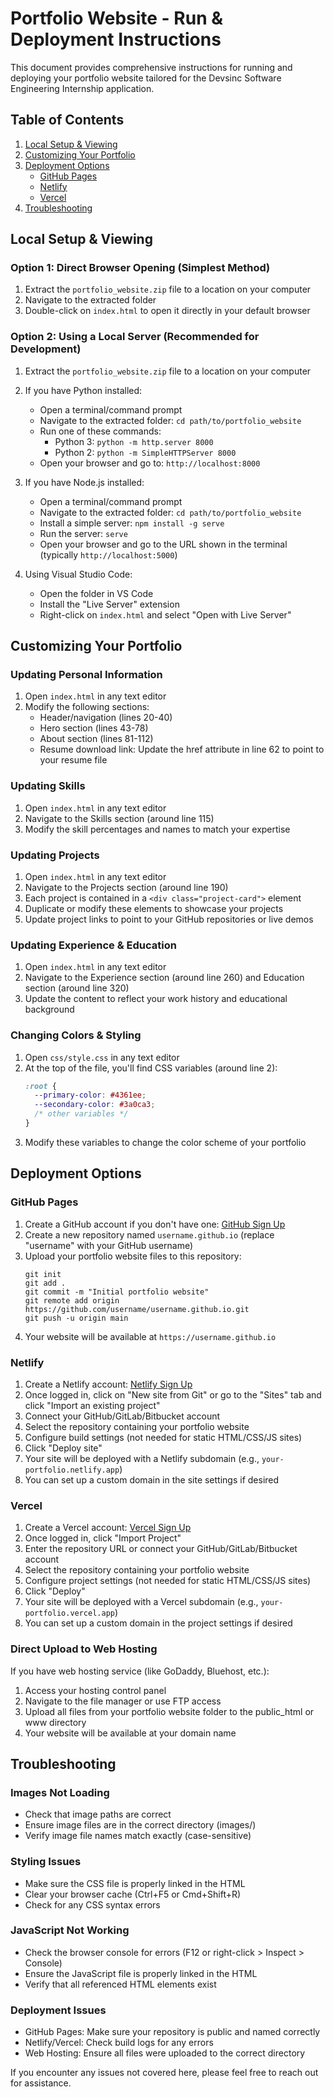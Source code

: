 # Portfolio Website - Run & Deployment Instructions

This document provides comprehensive instructions for running and deploying your portfolio website tailored for the Devsinc Software Engineering Internship application.

## Table of Contents
1. [Local Setup & Viewing](#local-setup--viewing)
2. [Customizing Your Portfolio](#customizing-your-portfolio)
3. [Deployment Options](#deployment-options)
   - [GitHub Pages](#github-pages)
   - [Netlify](#netlify)
   - [Vercel](#vercel)
4. [Troubleshooting](#troubleshooting)

## Local Setup & Viewing

### Option 1: Direct Browser Opening (Simplest Method)
1. Extract the `portfolio_website.zip` file to a location on your computer
2. Navigate to the extracted folder
3. Double-click on `index.html` to open it directly in your default browser

### Option 2: Using a Local Server (Recommended for Development)
1. Extract the `portfolio_website.zip` file to a location on your computer
2. If you have Python installed:
   - Open a terminal/command prompt
   - Navigate to the extracted folder: `cd path/to/portfolio_website`
   - Run one of these commands:
     - Python 3: `python -m http.server 8000`
     - Python 2: `python -m SimpleHTTPServer 8000`
   - Open your browser and go to: `http://localhost:8000`

3. If you have Node.js installed:
   - Open a terminal/command prompt
   - Navigate to the extracted folder: `cd path/to/portfolio_website`
   - Install a simple server: `npm install -g serve`
   - Run the server: `serve`
   - Open your browser and go to the URL shown in the terminal (typically `http://localhost:5000`)

4. Using Visual Studio Code:
   - Open the folder in VS Code
   - Install the "Live Server" extension
   - Right-click on `index.html` and select "Open with Live Server"

## Customizing Your Portfolio

### Updating Personal Information
1. Open `index.html` in any text editor
2. Modify the following sections:
   - Header/navigation (lines 20-40)
   - Hero section (lines 43-78)
   - About section (lines 81-112)
   - Resume download link: Update the href attribute in line 62 to point to your resume file

### Updating Skills
1. Open `index.html` in any text editor
2. Navigate to the Skills section (around line 115)
3. Modify the skill percentages and names to match your expertise

### Updating Projects
1. Open `index.html` in any text editor
2. Navigate to the Projects section (around line 190)
3. Each project is contained in a `<div class="project-card">` element
4. Duplicate or modify these elements to showcase your projects
5. Update project links to point to your GitHub repositories or live demos

### Updating Experience & Education
1. Open `index.html` in any text editor
2. Navigate to the Experience section (around line 260) and Education section (around line 320)
3. Update the content to reflect your work history and educational background

### Changing Colors & Styling
1. Open `css/style.css` in any text editor
2. At the top of the file, you'll find CSS variables (around line 2):
   ```css
   :root {
     --primary-color: #4361ee;
     --secondary-color: #3a0ca3;
     /* other variables */
   }
   ```
3. Modify these variables to change the color scheme of your portfolio

## Deployment Options

### GitHub Pages
1. Create a GitHub account if you don't have one: [GitHub Sign Up](https://github.com/join)
2. Create a new repository named `username.github.io` (replace "username" with your GitHub username)
3. Upload your portfolio website files to this repository:
   ```
   git init
   git add .
   git commit -m "Initial portfolio website"
   git remote add origin https://github.com/username/username.github.io.git
   git push -u origin main
   ```
4. Your website will be available at `https://username.github.io`

### Netlify
1. Create a Netlify account: [Netlify Sign Up](https://app.netlify.com/signup)
2. Once logged in, click on "New site from Git" or go to the "Sites" tab and click "Import an existing project"
3. Connect your GitHub/GitLab/Bitbucket account
4. Select the repository containing your portfolio website
5. Configure build settings (not needed for static HTML/CSS/JS sites)
6. Click "Deploy site"
7. Your site will be deployed with a Netlify subdomain (e.g., `your-portfolio.netlify.app`)
8. You can set up a custom domain in the site settings if desired

### Vercel
1. Create a Vercel account: [Vercel Sign Up](https://vercel.com/signup)
2. Once logged in, click "Import Project"
3. Enter the repository URL or connect your GitHub/GitLab/Bitbucket account
4. Select the repository containing your portfolio website
5. Configure project settings (not needed for static HTML/CSS/JS sites)
6. Click "Deploy"
7. Your site will be deployed with a Vercel subdomain (e.g., `your-portfolio.vercel.app`)
8. You can set up a custom domain in the project settings if desired

### Direct Upload to Web Hosting
If you have web hosting service (like GoDaddy, Bluehost, etc.):
1. Access your hosting control panel
2. Navigate to the file manager or use FTP access
3. Upload all files from your portfolio website folder to the public_html or www directory
4. Your website will be available at your domain name

## Troubleshooting

### Images Not Loading
- Check that image paths are correct
- Ensure image files are in the correct directory (images/)
- Verify image file names match exactly (case-sensitive)

### Styling Issues
- Make sure the CSS file is properly linked in the HTML
- Clear your browser cache (Ctrl+F5 or Cmd+Shift+R)
- Check for any CSS syntax errors

### JavaScript Not Working
- Check the browser console for errors (F12 or right-click > Inspect > Console)
- Ensure the JavaScript file is properly linked in the HTML
- Verify that all referenced HTML elements exist

### Deployment Issues
- GitHub Pages: Make sure your repository is public and named correctly
- Netlify/Vercel: Check build logs for any errors
- Web Hosting: Ensure all files were uploaded to the correct directory

If you encounter any issues not covered here, please feel free to reach out for assistance.
